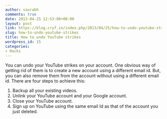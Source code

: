 ```yaml
---
author: saurabh
comments: true
date: 2013-04-25 12:53:00+00:00
layout: post
link: https://blog.cryf.in/index.php/2013/04/25/how-to-undo-youtube-strikes/
slug: how-to-undo-youtube-strikes
title: How to undo YouTube strikes
wordpress_id: 15
categories:
- Hacks
---
```


You can undo your YouTube strikes on your account. One obvious way of getting rid of them is to create a new account using a different email id. But, you can also remove them from the account without using a different email id. There are four steps to achieve this:  


  1. Backup all your existing videos.
  2. Unlink your YouTube account and your Google account.
  3. Close your YouTube account.
  4. Sign up on YouTube using the same email Id as that of the account you just deleted.
